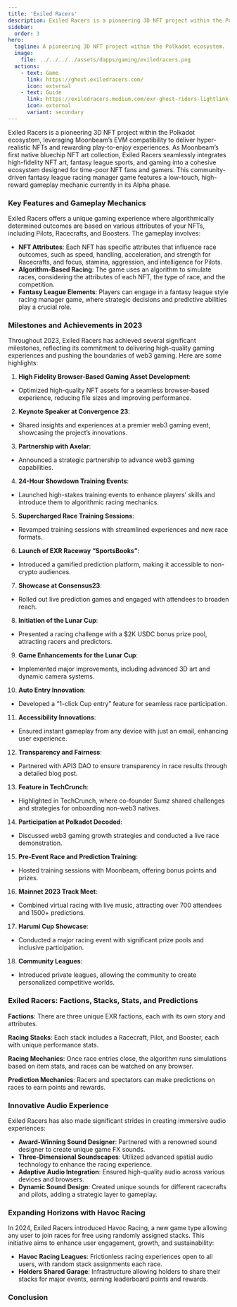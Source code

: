 ```yaml
---
title: 'Exiled Racers'
description: Exiled Racers is a pioneering 3D NFT project within the Polkadot ecosystem, leveraging Moonbeam’s EVM compatibility to deliver hyper-realistic NFTs and rewarding play-to-enjoy experiences.
sidebar:
  order: 3
hero:
  tagline: A pioneering 3D NFT project within the Polkadot ecosystem.
  image: 
    file: ../../../../assets/dapps/gaming/exiledracers.png
  actions:
    - text: Game
      link: https://ghost.exiledracers.com/
      icon: external
    - text: Guide
      link: https://exiledracers.medium.com/exr-ghost-riders-lightlink-racing-league-gaming-guide-05e4f4b56549
      icon: external
      variant: secondary
---
```


Exiled Racers is a pioneering 3D NFT project within the Polkadot ecosystem, leveraging Moonbeam’s EVM compatibility to deliver hyper-realistic NFTs and rewarding play-to-enjoy experiences. As Moonbeam’s first native bluechip NFT art collection, Exiled Racers seamlessly integrates high-fidelity NFT art, fantasy league sports, and gaming into a cohesive ecosystem designed for time-poor NFT fans and gamers. This community-driven fantasy league racing manager game features a low-touch, high-reward gameplay mechanic currently in its Alpha phase.

### Key Features and Gameplay Mechanics

Exiled Racers offers a unique gaming experience where algorithmically determined outcomes are based on various attributes of your NFTs, including Pilots, Racecrafts, and Boosters. The gameplay involves:

- **NFT Attributes**: Each NFT has specific attributes that influence race outcomes, such as speed, handling, acceleration, and strength for Racecrafts, and focus, stamina, aggression, and intelligence for Pilots.
- **Algorithm-Based Racing**: The game uses an algorithm to simulate races, considering the attributes of each NFT, the type of race, and the competition.
- **Fantasy League Elements**: Players can engage in a fantasy league style racing manager game, where strategic decisions and predictive abilities play a crucial role.

### Milestones and Achievements in 2023

Throughout 2023, Exiled Racers has achieved several significant milestones, reflecting its commitment to delivering high-quality gaming experiences and pushing the boundaries of web3 gaming. Here are some highlights:

1. **High Fidelity Browser-Based Gaming Asset Development**:
  
  
  - Optimized high-quality NFT assets for a seamless browser-based experience, reducing file sizes and improving performance.
2. **Keynote Speaker at Convergence 23**:
  
  
  - Shared insights and experiences at a premier web3 gaming event, showcasing the project’s innovations.
3. **Partnership with Axelar**:
  
  
  - Announced a strategic partnership to advance web3 gaming capabilities.
4. **24-Hour Showdown Training Events**:
  
  
  - Launched high-stakes training events to enhance players’ skills and introduce them to algorithmic racing mechanics.
5. **Supercharged Race Training Sessions**:
  
  
  - Revamped training sessions with streamlined experiences and new race formats.
6. **Launch of EXR Raceway “SportsBooks”**:
  
  
  - Introduced a gamified prediction platform, making it accessible to non-crypto audiences.
7. **Showcase at Consensus23**:
  
  
  - Rolled out live prediction games and engaged with attendees to broaden reach.
8. **Initiation of the Lunar Cup**:
  
  
  - Presented a racing challenge with a $2K USDC bonus prize pool, attracting racers and predictors.
9. **Game Enhancements for the Lunar Cup**:
  
  
  - Implemented major improvements, including advanced 3D art and dynamic camera systems.
10. **Auto Entry Innovation**:
  
  
  - Developed a “1-click Cup entry” feature for seamless race participation.
11. **Accessibility Innovations**:
  
  
  - Ensured instant gameplay from any device with just an email, enhancing user experience.
12. **Transparency and Fairness**:
  
  
  - Partnered with API3 DAO to ensure transparency in race results through a detailed blog post.
13. **Feature in TechCrunch**:
  
  
  - Highlighted in TechCrunch, where co-founder Sumz shared challenges and strategies for onboarding non-web3 natives.
14. **Participation at Polkadot Decoded**:
  
  
  - Discussed web3 gaming growth strategies and conducted a live race demonstration.
15. **Pre-Event Race and Prediction Training**:
  
  
  - Hosted training sessions with Moonbeam, offering bonus points and prizes.
16. **Mainnet 2023 Track Meet**:
  
  
  - Combined virtual racing with live music, attracting over 700 attendees and 1500+ predictions.
17. **Harumi Cup Showcase**:
  
  
  - Conducted a major racing event with significant prize pools and inclusive participation.
18. **Community Leagues**:
  
  
  - Introduced private leagues, allowing the community to create personalized competitive worlds.

### Exiled Racers: Factions, Stacks, Stats, and Predictions

**Factions**: There are three unique EXR factions, each with its own story and attributes.

**Racing Stacks**: Each stack includes a Racecraft, Pilot, and Booster, each with unique performance stats.

**Racing Mechanics**: Once race entries close, the algorithm runs simulations based on item stats, and races can be watched on any browser.

**Prediction Mechanics**: Racers and spectators can make predictions on races to earn points and rewards.

### Innovative Audio Experience

Exiled Racers has also made significant strides in creating immersive audio experiences:

- **Award-Winning Sound Designer**: Partnered with a renowned sound designer to create unique game FX sounds.
- **Three-Dimensional Soundscapes**: Utilized advanced spatial audio technology to enhance the racing experience.
- **Adaptive Audio Integration**: Ensured high-quality audio across various devices and browsers.
- **Dynamic Sound Design**: Created unique sounds for different racecrafts and pilots, adding a strategic layer to gameplay.

### Expanding Horizons with Havoc Racing

In 2024, Exiled Racers introduced Havoc Racing, a new game type allowing any user to join races for free using randomly assigned stacks. This initiative aims to enhance user engagement, growth, and sustainability:

- **Havoc Racing Leagues**: Frictionless racing experiences open to all users, with random stack assignments each race.
- **Holders Shared Garage**: Infrastructure allowing holders to share their stacks for major events, earning leaderboard points and rewards.

### Conclusion
